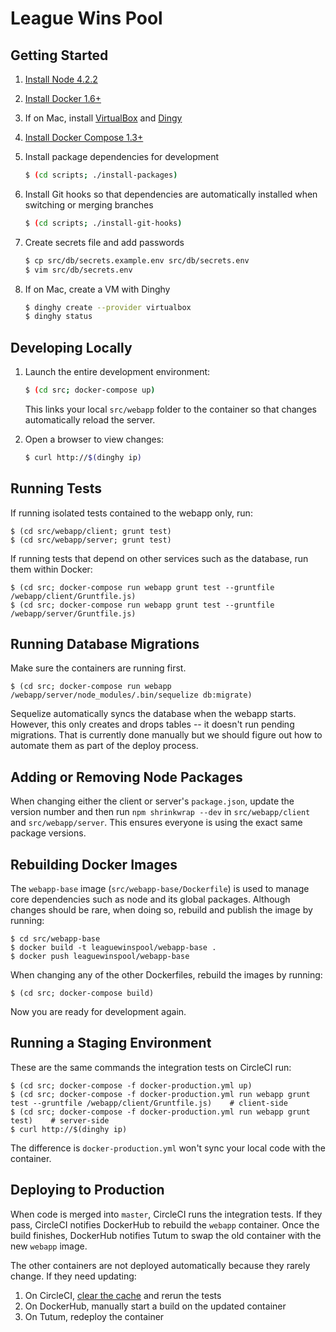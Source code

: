 # League Wins Pool

## Getting Started

1. [Install Node 4.2.2](https://nodejs.org/download/)
2. [Install Docker 1.6+](https://docs.docker.com/installation/)
3. If on Mac, install [VirtualBox](https://www.virtualbox.org) and [Dingy](https://github.com/codekitchen/dinghy)
4. [Install Docker Compose 1.3+](https://docs.docker.com/compose/install/)
5. Install package dependencies for development

    ```bash
    $ (cd scripts; ./install-packages)
    ```

6. Install Git hooks so that dependencies are automatically installed when switching or merging branches

    ```bash
    $ (cd scripts; ./install-git-hooks)
    ```

7. Create secrets file and add passwords
    
    ```bash
    $ cp src/db/secrets.example.env src/db/secrets.env
    $ vim src/db/secrets.env
    ```

8. If on Mac, create a VM with Dinghy

    ```bash
    $ dinghy create --provider virtualbox
    $ dinghy status
    ```


## Developing Locally

1. Launch the entire development environment:

    ```bash
    $ (cd src; docker-compose up)
    ```

    This links your local `src/webapp` folder to the container so that changes automatically reload the server.

2. Open a browser to view changes:

    ```bash
    $ curl http://$(dinghy ip)
    ```
    

## Running Tests
    
If running isolated tests contained to the webapp only, run:

    $ (cd src/webapp/client; grunt test)
    $ (cd src/webapp/server; grunt test)
    
If running tests that depend on other services such as the database, run them within Docker:

    $ (cd src; docker-compose run webapp grunt test --gruntfile /webapp/client/Gruntfile.js)
    $ (cd src; docker-compose run webapp grunt test --gruntfile /webapp/server/Gruntfile.js)
    
    
## Running Database Migrations

Make sure the containers are running first.

    $ (cd src; docker-compose run webapp /webapp/server/node_modules/.bin/sequelize db:migrate)
    
Sequelize automatically syncs the database when the webapp starts. However, this only creates and drops tables -- it doesn't run pending migrations. That is currently done manually but we should figure out how to automate them as part of the deploy process. 
    

## Adding or Removing Node Packages

When changing either the client or server's `package.json`, update the version number and then run `npm shrinkwrap --dev` in `src/webapp/client` and `src/webapp/server`. This ensures everyone is using the exact same package versions.


## Rebuilding Docker Images

The `webapp-base` image (`src/webapp-base/Dockerfile`) is used to manage core dependencies such as node and its global packages. Although changes should be rare, when doing so, rebuild and publish the image by running:

    $ cd src/webapp-base
    $ docker build -t leaguewinspool/webapp-base .
    $ docker push leaguewinspool/webapp-base

When changing any of the other Dockerfiles, rebuild the images by running:

    $ (cd src; docker-compose build)

Now you are ready for development again.


## Running a Staging Environment

These are the same commands the integration tests on CircleCI run:

    $ (cd src; docker-compose -f docker-production.yml up)
    $ (cd src; docker-compose -f docker-production.yml run webapp grunt test --gruntfile /webapp/client/Gruntfile.js)    # client-side
    $ (cd src; docker-compose -f docker-production.yml run webapp grunt test)    # server-side
    $ curl http://$(dinghy ip)

The difference is `docker-production.yml` won't sync your local code with the container.


## Deploying to Production

When code is merged into `master`, CircleCI runs the integration tests. If they pass, CircleCI notifies DockerHub to rebuild the `webapp` container. Once the build finishes, DockerHub notifies Tutum to swap the old container with the new `webapp` image.

The other containers are not deployed automatically because they rarely change. If they need updating:

1. On CircleCI, [clear the cache](https://circleci.com/docs/how-cache-works) and rerun the tests
2. On DockerHub, manually start a build on the updated container
3. On Tutum, redeploy the container
